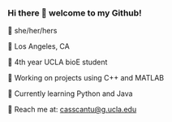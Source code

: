 ### Hi there 🌱 welcome to my Github!

🌼 she/her/hers

🌸 Los Angeles, CA

🌺 4th year UCLA bioE student

🌷 Working on projects using C++ and MATLAB

🌹 Currently learning Python and Java

🌻 Reach me at: casscantu@g.ucla.edu
